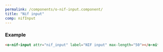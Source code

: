 ```yaml
---
permalink: /components/o-nif-input.component/
title: "Nif input"
comp: nifInput
---
```


 <h3 class="grey-color">Example</h3>

```html
<o-nif-input attr="nif_input" label="NIF input" max-length="50"></o-nif-input>
```

